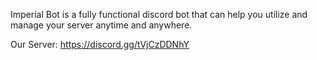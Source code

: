 Imperial Bot is a fully functional discord bot that can help you utilize and manage your server anytime and anywhere.



Our Server:
https://discord.gg/tVjCzDDNhY
